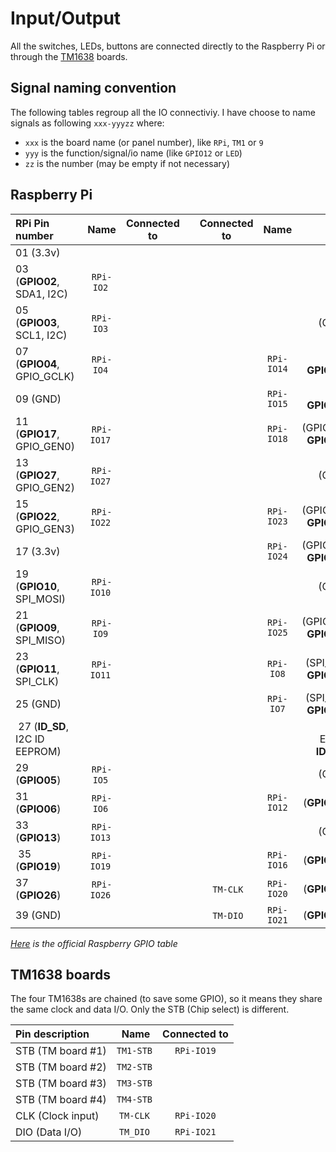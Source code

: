 # Input/Output

All the switches, LEDs, buttons are connected directly to the Raspberry Pi or through the [TM1638](TM1638.md) boards.

## Signal naming convention

The following tables regroup all the IO connectiviy. I have choose to name signals as following `xxx-yyyzz` where:
- `xxx` is the board name (or panel number), like `RPi`, `TM1` or `9`
- `yyy` is the function/signal/io name (like `GPIO12` or `LED`)
- `zz` is the number (may be empty if not necessary)


## Raspberry Pi

| RPi Pin number                | Name       | Connected to  |   | Connected to  | Name       | RPi Pin number                       |
|:------------------------------|:----------:|:-------------:|:-:|:-------------:|:----------:|-------------------------------------:|
| 01 (3.3v)                     |            |               |   |               |            | (5v) 02                              |
| 03 (**GPIO02**, SDA1, I2C)    | `RPi-IO2`  |               |   |               |            | (5v) 04                              |
| 05 (**GPIO03**, SCL1, I2C)    | `RPi-IO3`  |               |   |               |            | (GND) 06                             |
| 07 (**GPIO04**, GPIO_GCLK)    | `RPi-IO4`  |               |   |               | `RPi-IO14` | (TXD0, **GPIO14**) 08                |
| 09 (GND)                      |            |               |   |               | `RPi-IO15` | (RXD0, **GPIO15**) 10                |
| 11 (**GPIO17**, GPIO_GEN0)    | `RPi-IO17` |               |   |               | `RPi-IO18` | (GPIO_GEN1, **GPIO18**) 12           |
| 13 (**GPIO27**, GPIO_GEN2)    | `RPi-IO27` |               |   |               |            | (GND) 14                             |
| 15 (**GPIO22**, GPIO_GEN3)    | `RPi-IO22` |               |   |               | `RPi-IO23` | (GPIO_GEN4, **GPIO23**) 16           |
| 17 (3.3v)                     |            |               |   |               | `RPi-IO24` | (GPIO_GEN5, **GPIO24**) 18           |
| 19 (**GPIO10**, SPI_MOSI)     | `RPi-IO10` |               |   |               |            | (GND) 20                             |
| 21 (**GPIO09**, SPI_MISO)     | `RPi-IO9`  |               |   |               | `RPi-IO25` | (GPIO_GEN6, **GPIO25**) 22           |
| 23 (**GPIO11**, SPI_CLK)      | `RPi-IO11` |               |   |               | `RPi-IO8`  | (SPI_CE0_N, **GPIO08**) 24           |
| 25 (GND)                      |            |               |   |               | `RPi-IO7`  | (SPI_CE1_N, **GPIO07**) 26           |
| 27 (**ID_SD**, I2C ID EEPROM) |            |               |   |               |            | (I2C ID EEPROM, **ID_SC**) 28        |
| 29 (**GPIO05**)               | `RPi-IO5`  |               |   |               |            | (GND) 30                             |
| 31 (**GPIO06**)               | `RPi-IO6`  |               |   |               | `RPi-IO12` | (**GPIO12**) 32                      |
| 33 (**GPIO13**)               | `RPi-IO13` |               |   |               |            | (GND) 34                             |
| 35 (**GPIO19**)               | `RPi-IO19` |               |   |               | `RPi-IO16` | (**GPIO16**) 36                      |
| 37 (**GPIO26**)               | `RPi-IO26` |               |   | `TM-CLK`      | `RPi-IO20` | (**GPIO20**) 38                      |
| 39 (GND)                      |            |               |   | `TM-DIO`      | `RPi-IO21` | (**GPIO21**) 40                      |


*[Here](datasheet/RPi3-GPIO.png) is the official Raspberry GPIO table*

## TM1638 boards

The four TM1638s are chained (to save some GPIO), so it means they share the same clock and data I/O. Only the STB (Chip select) is different.


| Pin description   | Name      | Connected to |
|:------------------|:---------:|:------------:|
| STB (TM board #1) | `TM1-STB` | `RPi-IO19`   |
| STB (TM board #2) | `TM2-STB` |              |
| STB (TM board #3) | `TM3-STB` |              |
| STB (TM board #4) | `TM4-STB` |              |
| CLK (Clock input) | `TM-CLK`  | `RPi-IO20`   |
| DIO (Data I/O)    | `TM_DIO`  | `RPi-IO21`   |
